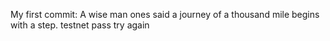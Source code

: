 My first commit: A wise man ones said a journey of a thousand mile begins with a step.
testnet
pass
try again
